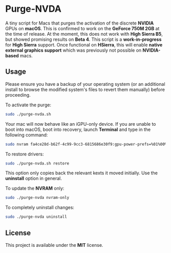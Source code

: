 # Purge-NVDA
A tiny script for Macs that purges the activation of the discrete **NVIDIA** GPUs on **macOS**. This is confirmed to work on the **GeForce 750M 2GB** at the time of release. At the moment, this does not work with **High Sierra B5**, but showed promising results on **Beta 4**. This script is a **work-in-progress** for **High Sierra** support. Once functional on **HSierra**, this will enable **native external graphics support** which was previously not possible on **NVIDIA-based** macs.

## Usage
Please ensure you have a backup of your operating system (or an additional install to browse the modified system's files to revert them manually) before proceeding.

To activate the purge:
```bash
sudo ./purge-nvda.sh
```

Your mac will now behave like an iGPU-only device. If you are unable to boot into macOS, boot into recovery, launch **Terminal** and type in the following command:
```bash
sudo nvram fa4ce28d-b62f-4c99-9cc3-6815686e30f9:gpu-power-prefs=%01%00%00%00
```

To restore drivers:
```bash
sudo ./purge-nvda.sh restore
```

This option only copies back the relevant kexts it moved initially. Use the **uninstall** option in general.

To update the **NVRAM** only:
```bash
sudo ./purge-nvda nvram-only
```

To completely uninstall changes:
```bash
sudo ./purge-nvda uninstall
```

## License
This project is available under the **MIT** license.
